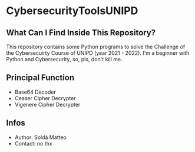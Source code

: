# CybersecurityToolsUNIPD

## What Can I Find Inside This Repository?
This repository contains some Python programs to solve the Challenge of the Cybersecuirty Course of UNIPD (year 2021 - 2022).
I'm a beginner with Python and Cybersecurity, so, pls, don't kill me.

## Principal Function
* Base64 Decoder
* Ceaser Cipher Decrypter
* Vigenere Cipher Decrypter

## Infos
* Author: Soldà Matteo
* Contact: no thx

